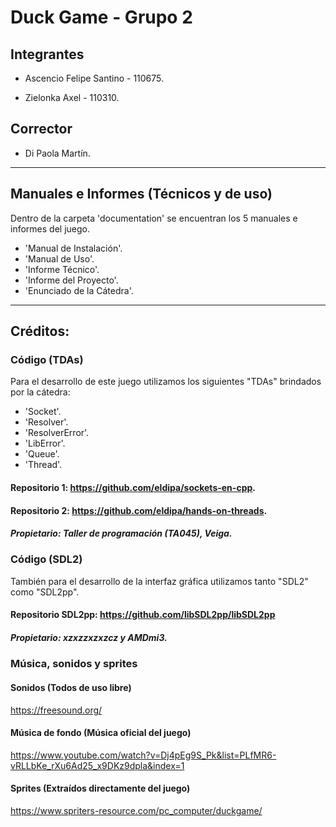 # Duck Game - Grupo 2

## Integrantes

- Ascencio Felipe Santino - 110675.

- Zielonka Axel - 110310.

## Corrector

- Di Paola Martín.

---

## Manuales e Informes (Técnicos y de uso)

Dentro de la carpeta 'documentation' se encuentran los 5 manuales e informes del juego.
- 'Manual de Instalación'.
- 'Manual de Uso'.
- 'Informe Técnico'.
- 'Informe del Proyecto'.
- 'Enunciado de la Cátedra'.

---

## Créditos:

### Código (TDAs)

Para el desarrollo de este juego utilizamos los siguientes "TDAs" brindados por la cátedra:
- 'Socket'.
- 'Resolver'.
- 'ResolverError'.
- 'LibError'.
- 'Queue'.
- 'Thread'.

#### Repositorio 1: https://github.com/eldipa/sockets-en-cpp.

#### Repositorio 2: https://github.com/eldipa/hands-on-threads.

##### Propietario: Taller de programación (TA045), Veiga.

### Código (SDL2)

También para el desarrollo de la interfaz gráfica utilizamos tanto "SDL2" como "SDL2pp".

#### Repositorio SDL2pp: https://github.com/libSDL2pp/libSDL2pp

##### Propietario: xzxzzxzxzcz y AMDmi3.

### Música, sonidos y sprites

#### Sonidos (Todos de uso libre)

https://freesound.org/ 

#### Música de fondo (Música oficial del juego)

https://www.youtube.com/watch?v=Dj4pEg9S_Pk&list=PLfMR6-vRLLbKe_rXu6Ad25_x9DKz9dpla&index=1

#### Sprites (Extraídos directamente del juego)

https://www.spriters-resource.com/pc_computer/duckgame/
